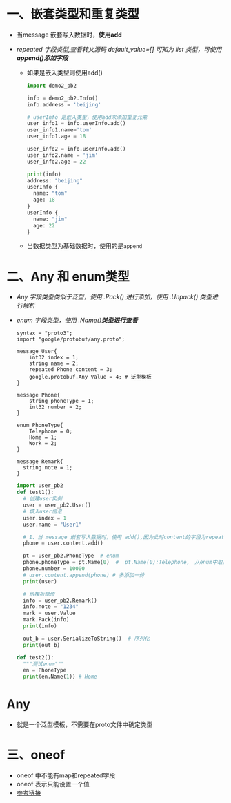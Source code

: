 

# 一、嵌套类型和重复类型

- 当message 嵌套写入数据时，**使用add**

- *repeated 字段类型,查看转义源码 default_value=[] 可知为 list 类型，可使用 **append()添加字段***

  - 如果是嵌入类型则使用add()

    ```python
    import demo2_pb2
    
    info = demo2_pb2.Info()
    info.address = 'beijing'
    
    # userInfo 是嵌入类型，使用add来添加重复元素
    user_info1 = info.userInfo.add()
    user_info1.name='tom'
    user_info1.age = 18
    
    user_info2 = info.userInfo.add()
    user_info2.name = 'jim'
    user_info2.age = 22
    
    print(info)
    address: "beijing"
    userInfo {
      name: "tom"
      age: 18
    }
    userInfo {
      name: "jim"
      age: 22
    }
    ```
  
  - 当数据类型为基础数据时，使用的是`append`


# 二、Any 和 enum类型

- *Any 字段类型类似于泛型，使用 .Pack() 进行添加，使用 .Unpack() 类型进行解析*

- *enum 字段类型，使用 .Name(<int>)**类型进行查看***

  ```properties
  syntax = "proto3";
  import "google/protobuf/any.proto";  
  
  message User{
      int32 index = 1;
      string name = 2;
      repeated Phone content = 3;
      google.protobuf.Any Value = 4; # 泛型模板
  }
  
  message Phone{
      string phoneType = 1;
      int32 number = 2;
  }
  
  enum PhoneType{
      Telephone = 0;
      Home = 1;
      Work = 2;
  }
  
  message Remark{
    string note = 1;
  }
  
  ```

  

  ```python
  import user_pb2
  def test1():
    # 创建user实例
    user = user_pb2.User()
    # 填入user信息
    user.index = 1
    user.name = "User1"
  
    # 1、当 message 嵌套写入数据时，使用 add(),因为此时content的字段为repeated
    phone = user.content.add()
  
    pt = user_pb2.PhoneType  # enum
    phone.phoneType = pt.Name(0)  #  pt.Name(0):Telephone， 从enum中取出元素
    phone.number = 10000
    # user.content.append(phone) # 多添加一份
    print(user)
  
    # 给模板赋值
    info = user_pb2.Remark()
    info.note = "1234"
    mark = user.Value
    mark.Pack(info)
    print(info)
  
    out_b = user.SerializeToString()  # 序列化
    print(out_b)
  
  def test2():
    """测试enum"""
    en = PhoneType
    print(en.Name(1)) # Home
  ```


# Any

- 就是一个泛型模板，不需要在proto文件中确定类型



# 三、oneof

- oneof 中不能有map和repeated字段
- oneof 表示只能设置一个值
- [参考链接](https://developers.google.com/protocol-buffers/docs/proto3#oneof)